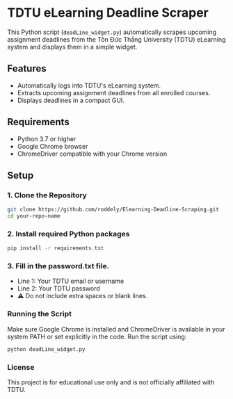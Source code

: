 # TDTU eLearning Deadline Scraper

This Python script (`deadLine_widget.py`) automatically scrapes upcoming assignment deadlines from the Tôn Đức Thắng University (TDTU) eLearning system and displays them in a simple widget.

## Features

- Automatically logs into TDTU's eLearning system.
- Extracts upcoming assignment deadlines from all enrolled courses.
- Displays deadlines in a compact GUI.

## Requirements

- Python 3.7 or higher
- Google Chrome browser
- ChromeDriver compatible with your Chrome version

## Setup

### 1. Clone the Repository

```bash
git clone https://github.com/roddely/Elearning-Deadline-Scraping.git
cd your-repo-name
```

### 2. Install required Python packages

```bash
pip install -r requirements.txt
```

### 3. Fill in the password.txt file.

- Line 1: Your TDTU email or username
- Line 2: Your TDTU password
- ⚠️ Do not include extra spaces or blank lines.


### Running the Script
Make sure Google Chrome is installed and ChromeDriver is available in your system PATH or set explicitly in the code.
Run the script using:
```bash
python deadLine_widget.py
```


### License
This project is for educational use only and is not officially affiliated with TDTU.
